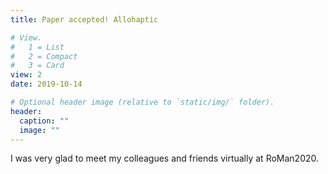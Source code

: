 ```yaml
---
title: Paper accepted! Allohaptic

# View.
#   1 = List
#   2 = Compact
#   3 = Card
view: 2
date: 2019-10-14

# Optional header image (relative to `static/img/` folder).
header:
  caption: ""
  image: ""
---
```

I was very glad to meet my colleagues and friends virtually at RoMan2020. 